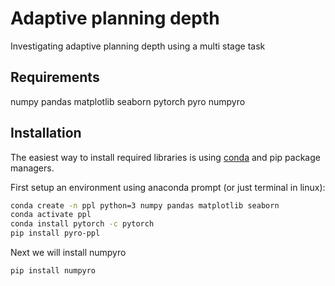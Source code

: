 # Adaptive planning depth
Investigating adaptive planning depth using a multi stage task


Requirements
------------

numpy
pandas
matplotlib
seaborn
pytorch
pyro
numpyro

Installation
------------

The easiest way to install required libraries is using [conda](https://conda.io/miniconda.html)
and pip package managers.

First setup an environment using anaconda prompt (or just terminal in linux):

```sh
conda create -n ppl python=3 numpy pandas matplotlib seaborn
conda activate ppl
conda install pytorch -c pytorch
pip install pyro-ppl
```

Next we will install numpyro
```sh
pip install numpyro
```
